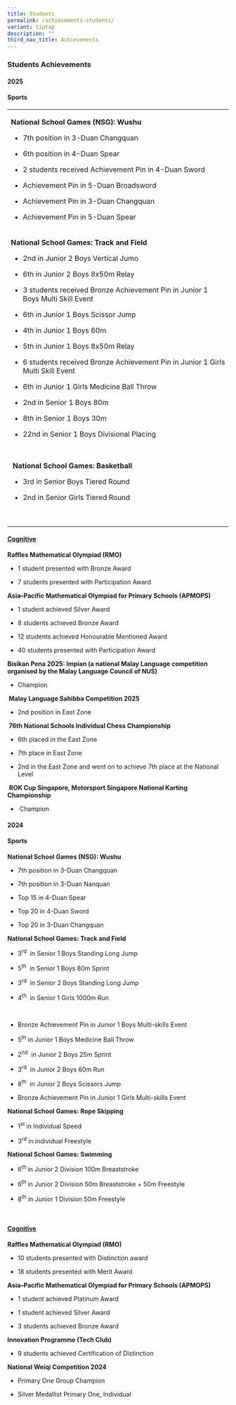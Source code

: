 ```yaml
---
title: Students
permalink: /achievements-students/
variant: tiptap
description: ""
third_nav_title: Achievements
---
```

<h3>Students Achievements</h3>
<h4>2025</h4>
<h4>Sports</h4>
<table style="minWidth: 25px">
<colgroup>
<col>
</colgroup>
<tbody>
<tr>
<td rowspan="1" colspan="1">
<p><strong>National School Games (NSG): Wushu</strong>
</p>
<ul data-tight="true" class="tight">
<li>
<p>7th position in 3-Duan Changquan</p>
</li>
<li>
<p>6th position in 4-Duan Spear</p>
</li>
<li>
<p>2 students received Achievement Pin in 4-Duan Sword</p>
</li>
<li>
<p>Achievement Pin in 5-Duan Broadsword</p>
</li>
<li>
<p>Achievement Pin in 3-Duan Changquan</p>
</li>
<li>
<p>Achievement Pin in 5-Duan Spear</p>
</li>
</ul>
</td>
</tr>
<tr>
<td rowspan="1" colspan="1">
<p><strong>National School Games: Track and Field</strong>
</p>
<ul data-tight="true" class="tight">
<li>
<p>2nd&nbsp;in Junior 2 Boys Vertical Jumo</p>
</li>
<li>
<p>6th in Junior 2 Boys 8x50m Relay</p>
</li>
<li>
<p>3 students received Bronze Achievement Pin in Junior 1 Boys Multi Skill
Event</p>
</li>
<li>
<p>6th in Junior 1 Boys Scissor Jump</p>
</li>
<li>
<p>4th in Junior 1 Boys 60m</p>
</li>
<li>
<p>5th in Junior 1 Boys 8x50m Relay&nbsp;</p>
</li>
<li>
<p>6 students received Bronze Achievement Pin in Junior 1 Girls Multi Skill
Event</p>
</li>
<li>
<p>6th in Junior 1 Girls Medicine Ball Throw&nbsp;</p>
</li>
<li>
<p>2nd in Senior 1 Boys 80m</p>
</li>
<li>
<p>8th in Senior 1 Boys 30m</p>
</li>
<li>
<p>22nd in Senior 1 Boys Divisional Placing</p>
</li>
</ul>
<p>&nbsp;</p>
<p>&nbsp;<strong>National School Games: Basketball</strong>&nbsp;</p>
<ul data-tight="true" class="tight">
<li>
<p>3rd in Senior Boys Tiered Round&nbsp;</p>
</li>
<li>
<p>2nd in Senior Girls Tiered Round</p>
</li>
</ul>
<p>&nbsp;</p>
</td>
</tr>
</tbody>
</table>
<h4><u>Cognitive</u></h4>
<p><strong>Raffles Mathematical Olympiad&nbsp;(RMO)</strong>
</p>
<ul data-tight="true" class="tight">
<li>
<p>1 student presented with Bronze Award</p>
</li>
<li>
<p>7 students<strong>&nbsp;</strong>presented with Participation Award</p>
</li>
</ul>
<p><strong>Asia–Pacific Mathematical Olympiad for Primary Schools (APMOPS)</strong>
</p>
<ul data-tight="true" class="tight">
<li>
<p>1 student achieved Silver Award</p>
</li>
<li>
<p>8 students achieved Bronze Award</p>
</li>
<li>
<p>12 students achieved Honourable Mentioned Award</p>
</li>
<li>
<p>40 students<strong>&nbsp;</strong>presented with Participation Award</p>
</li>
</ul>
<p><strong>Bisikan Pena 2025: Impian (a national Malay Language competition organised by the Malay Language Council of NUS)</strong>
</p>
<ul data-tight="true" class="tight">
<li>
<p>Champion</p>
</li>
</ul>
<p><strong>&nbsp;Malay Language Sahibba Competition 2025&nbsp;</strong>
</p>
<ul data-tight="true" class="tight">
<li>
<p>2nd position in East Zone</p>
</li>
</ul>
<p><strong>&nbsp;76th National Schools Individual Chess Championship</strong>
</p>
<ul data-tight="true" class="tight">
<li>
<p>6th placed in the East Zone</p>
</li>
<li>
<p>7th place in East Zone</p>
</li>
<li>
<p>2nd in the East Zone and went on to achieve 7th place at the National
Level</p>
</li>
</ul>
<p>&nbsp;<strong>ROK Cup Singapore, Motorsport Singapore National Karting Championship</strong>
</p>
<ul data-tight="true" class="tight">
<li>
<p>&nbsp;Champion</p>
</li>
</ul>
<p></p>
<p></p>
<h4>2024</h4>
<h4>Sports</h4>
<p><strong>National School Games (NSG): Wushu</strong>
</p>
<ul data-tight="true" class="tight">
<li>
<p>7th position in 3-Duan Changquan</p>
</li>
<li>
<p>7th position in 3-Duan Nanquan</p>
</li>
<li>
<p>Top 15 in 4-Duan Spear</p>
</li>
<li>
<p>Top 20 in 4-Duan Sword</p>
</li>
<li>
<p>Top 20 in 3-Duan Changquan</p>
</li>
</ul>
<p><strong>National School Games: Track and Field</strong>
</p>
<ul data-tight="true" class="tight">
<li>
<p>3<sup>rd</sup>&nbsp; in Senior 1 Boys Standing Long Jump</p>
</li>
<li>
<p>5<sup>th</sup>&nbsp; in Senior 1 Boys 80m Sprint</p>
</li>
<li>
<p>3<sup>rd</sup>&nbsp; in Senior 2 Boys Standing Long Jump</p>
</li>
<li>
<p>4<sup>th</sup>&nbsp; in Senior 1 Girls 1000m Run</p>
</li>
</ul>
<p>&nbsp;</p>
<ul data-tight="true" class="tight">
<li>
<p>Bronze Achievement Pin in Junior 1 Boys Multi-skills Event</p>
</li>
<li>
<p>5<sup>th</sup>&nbsp;in Junior 1 Boys Medicine Ball Throw</p>
</li>
<li>
<p>2<sup>nd</sup>&nbsp; in Junior 2 Boys 25m Sprint</p>
</li>
<li>
<p>3<sup>rd</sup>&nbsp; in Junior 2 Boys 60m Run</p>
</li>
<li>
<p>8<sup>th</sup>&nbsp; in Junior 2 Boys Scissors Jump</p>
</li>
<li>
<p>Bronze Achievement Pin in Junior 1 Girls Multi-skills Event</p>
</li>
</ul>
<p><strong>National School Games: Rope Skipping</strong>
</p>
<ul data-tight="true" class="tight">
<li>
<p>1<sup>st</sup> in Individual Speed&nbsp;</p>
</li>
<li>
<p>3<sup>rd</sup> in individual Freestyle</p>
</li>
</ul>
<p><strong>National School Games: Swimming</strong>
</p>
<ul data-tight="true" class="tight">
<li>
<p>6<sup>th&nbsp;</sup>in Junior 2 Division 100m Breaststroke</p>
</li>
<li>
<p>6<sup>th&nbsp;</sup>in Junior 2 Division 50m Breaststroke + 50m Freestyle</p>
</li>
<li>
<p>8<sup>th</sup> in Junior 1 Division 50m Freestyle</p>
</li>
</ul>
<p>&nbsp;</p>
<h4><u>Cognitive</u></h4>
<p><strong>Raffles Mathematical Olympiad&nbsp;(RMO)</strong>
</p>
<ul data-tight="true" class="tight">
<li>
<p>10 students presented with Distinction award</p>
</li>
<li>
<p>18 students<strong> </strong>presented with Merit Award</p>
</li>
</ul>
<p><strong>Asia–Pacific Mathematical Olympiad for Primary Schools (APMOPS)</strong>
</p>
<ul data-tight="true" class="tight">
<li>
<p>1 student achieved Platinum Award</p>
</li>
<li>
<p>1 student achieved Silver Award</p>
</li>
<li>
<p>3 students achieved Bronze Award</p>
</li>
</ul>
<p><strong>Innovation Programme (Tech Club)</strong>
</p>
<ul data-tight="true" class="tight">
<li>
<p>9 students achieved Certification of Distinction</p>
</li>
</ul>
<p><strong>National Weiqi Competition 2024</strong>
</p>
<ul data-tight="true" class="tight">
<li>
<p>Primary One Group Champion</p>
</li>
<li>
<p>Silver Medallist Primary One, Individual</p>
</li>
</ul>
<p></p>